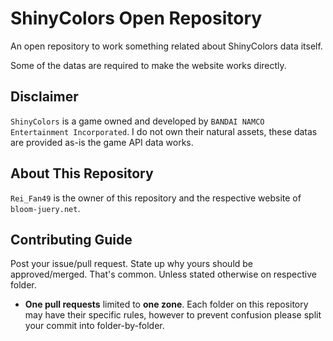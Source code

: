 # ShinyColors Open Repository

An open repository to work something related about ShinyColors data itself.

Some of the datas are required to make the website works directly.

## Disclaimer
`ShinyColors` is a game owned and developed by `BANDAI NAMCO Entertainment Incorporated`.
I do not own their natural assets, these datas are provided as-is the game API data works.

## About This Repository
`Rei_Fan49` is the owner of this repository and the respective website of `bloom-juery.net`.

## Contributing Guide
Post your issue/pull request. State up why yours should be approved/merged. That's common. Unless stated otherwise on respective folder.
- **One pull requests** limited to **one zone**. Each folder on this repository may have their specific rules, however to prevent confusion please split your commit into folder-by-folder.
